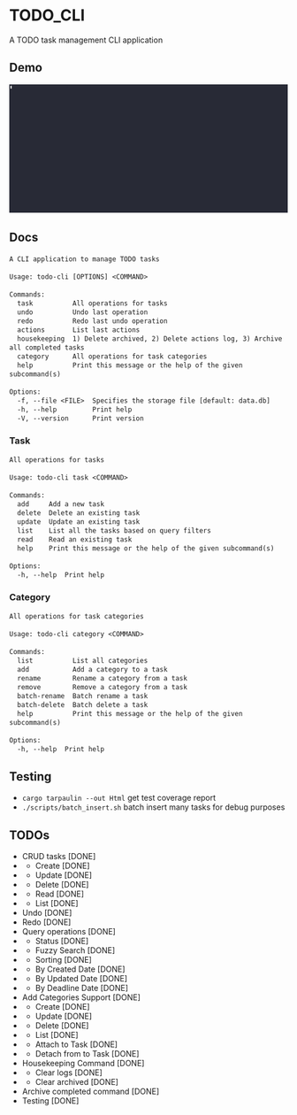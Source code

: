 # TODO_CLI

A TODO task management CLI application

## Demo

![Demo video gif](./docs/first.gif)

## Docs

```
A CLI application to manage TODO tasks

Usage: todo-cli [OPTIONS] <COMMAND>

Commands:
  task          All operations for tasks
  undo          Undo last operation
  redo          Redo last undo operation
  actions       List last actions
  housekeeping  1) Delete archived, 2) Delete actions log, 3) Archive all completed tasks
  category      All operations for task categories
  help          Print this message or the help of the given subcommand(s)

Options:
  -f, --file <FILE>  Specifies the storage file [default: data.db]
  -h, --help         Print help
  -V, --version      Print version
```

### Task

```
All operations for tasks

Usage: todo-cli task <COMMAND>

Commands:
  add     Add a new task
  delete  Delete an existing task
  update  Update an existing task
  list    List all the tasks based on query filters
  read    Read an existing task
  help    Print this message or the help of the given subcommand(s)

Options:
  -h, --help  Print help
```

### Category

```
All operations for task categories

Usage: todo-cli category <COMMAND>

Commands:
  list          List all categories
  add           Add a category to a task
  rename        Rename a category from a task
  remove        Remove a category from a task
  batch-rename  Batch rename a task
  batch-delete  Batch delete a task
  help          Print this message or the help of the given subcommand(s)

Options:
  -h, --help  Print help
```

## Testing

* `cargo tarpaulin --out Html` get test coverage report
* `./scripts/batch_insert.sh` batch insert many tasks for debug purposes

## TODOs

* CRUD tasks [DONE]
* * Create [DONE]
* * Update [DONE]
* * Delete [DONE]
* * Read [DONE]
* * List [DONE]
* Undo [DONE]
* Redo [DONE]
* Query operations [DONE]
* * Status [DONE]
* * Fuzzy Search [DONE]
* * Sorting [DONE]
* * By Created Date [DONE]
* * By Updated Date [DONE]
* * By Deadline Date [DONE]
* Add Categories Support [DONE]
* * Create [DONE]
* * Update [DONE]
* * Delete [DONE]
* * List [DONE]
* * Attach to Task [DONE]
* * Detach from to Task [DONE]
* Housekeeping Command [DONE]
* * Clear logs [DONE]
* * Clear archived [DONE]
* Archive completed command [DONE]
* Testing [DONE]
